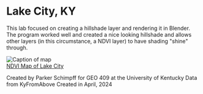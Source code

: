 # Lake City, KY

This lab focused on creating a hillshade layer and rendering it in Blender. The program worked well and created a nice looking hillshade and allows other layers (in this circumstance, a NDVI layer) to have shading "shine" through.

![Caption of map](lab7.jpg)     
[NDVI Map of Lake City](lab7.pdf)     

Created by Parker Schimpff for GEO 409 at the University of Kentucky
Data from KyFromAbove
Created in April, 2024
